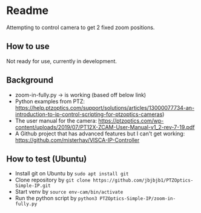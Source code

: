 # Readme
Attempting to control camera to get 2 fixed zoom positions.

## How to use
Not ready for use, currently in development.

## Background
* zoom-in-fully.py -> is working (based off below link) 
* Python examples from PTZ: https://help.ptzoptics.com/support/solutions/articles/13000077734-an-introduction-to-ip-control-scripting-for-ptzoptics-cameras)
* The user manual for the camera: https://ptzoptics.com/wp-content/uploads/2019/07/PT12X-ZCAM-User-Manual-v1_2-rev-7-19.pdf
* A Github project that has advanced features but I can't get working: https://github.com/misterhay/VISCA-IP-Controller

## How to test (Ubuntu)
* Install git on Ubuntu by `sudo apt install git`
* Clone repository by `git clone https://github.com/jbjbjb1/PTZOptics-Simple-IP.git`
* Start venv by `source env-cam/bin/activate`
* Run the python script by `python3 PTZOptics-Simple-IP/zoom-in-fully.py`